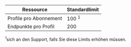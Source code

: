 | Ressource | Standardlimit |
| --- | --- |
| Profile pro Abonnement |100 <sup>1</sup> |
| Endpunkte pro Profil |200 |

<sup>1</sup>sich an den Support, falls Sie diese Limits erhöhen müssen.


